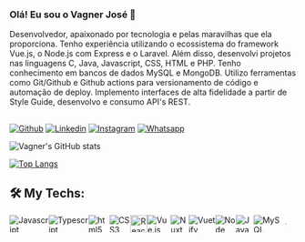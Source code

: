 
### Olá! Eu sou o Vagner José 👋  

Desenvolvedor, apaixonado por tecnologia e pelas maravilhas que ela proporciona. Tenho experiência utilizando o ecossistema do framework Vue.js, o Node.js com Express e o Laravel. Além disso, desenvolvi projetos nas linguagens C, Java, Javascript, CSS, HTML e PHP. Tenho conhecimento em bancos de dados MySQL e MongoDB. Utilizo ferramentas como Git/Github e Github actions para versionamento de código e automação de deploy. Implemento interfaces de alta fidelidade a partir de Style Guide, desenvolvo e consumo API's REST.

##

[![Github](https://img.shields.io/badge/GitHub-100000?style=for-the-badge&logo=github&logoColor=white)](http://github.com/vagnerecomp)
[![Linkedin](https://img.shields.io/badge/LinkedIn-0077B5?style=for-the-badge&logo=linkedin&logoColor=white)](http://linkedin.com/in/vagnerjose01)
[![Instagram](https://img.shields.io/badge/Instagram-E4405F?style=for-the-badge&logo=instagram&logoColor=white)](https://instagram.com/vagnerxote)
[![Whatsapp](https://img.shields.io/badge/WhatsApp-25D366?style=for-the-badge&logo=whatsapp&logoColor=white)](https://wa.me/5575991535261?text=Ol%C3%A1+Vagner%21+Tudo+bom%3F%3F)


![Vagner's GitHub stats](https://github-readme-stats.vercel.app/api?username=vagnerecomp&show_icons=true&theme=dracula)

[![Top Langs](https://github-readme-stats.vercel.app/api/top-langs/?username=vagnerecomp&langs_count=8)](https://github.com/anuraghazra/github-readme-stats)

## 🛠️ My Techs:
<div style="display: flex; height: 30px "> <br/> 
    <img align="center" alt="Javascript" src="https://img.shields.io/badge/JavaScript-F7DF1E?style=for-the-badge&logo=javascript&logoColor=black"/><br>
    <img align="center" alt="Typescript" src="https://img.shields.io/badge/TypeScript-007ACC?style=for-the-badge&logo=typescript&logoColor=white"/><br>
    <img align="center" alt="html5" src="https://img.shields.io/badge/HTML5-E34F26?style=for-the-badge&logo=html5&logoColor=white"/><br>
    <img align="center" alt="CSS3" src="https://img.shields.io/badge/CSS3-1572B6?style=for-the-badge&logo=css3&logoColor=white"/><br>
    <img align="center" alt="React" height="30px" src="https://img.shields.io/badge/-React-61DAFB?logo=react&logoColor=black&style=flat"/><br>
    <img align="center" alt="Vue.js" src="https://img.shields.io/badge/Vue.js-35495E?style=for-the-badge&logo=vue.js&logoColor=4FC08D"/> <br>
    <img align="center" alt="Nuxt" src="https://img.shields.io/badge/Nuxt-black?style=for-the-badge&logo=nuxt.js&logoColor=white"/><br>
    <img align="center" alt="Vuetify" src="https://img.shields.io/badge/Vuetify-1867C0?style=for-the-badge&logo=vuetify&logoColor=AEDDFF"/><br>
    <img align="center" alt="Node" src="https://img.shields.io/badge/node.js-6DA55F?style=for-the-badge&logo=node.js&logoColor=white"/> <br>
    <img align="center" alt="Java" src="https://img.shields.io/badge/Java-ED8B00?style=for-the-badge&logo=java&logoColor=white"/><br>
    <img align="center" alt="MySQL" src="https://img.shields.io/badge/mysql-%2300f.svg?style=for-the-badge&logo=mysql&logoColor=white"/><br>
    <!--
    <img align="center" alt="Quasar" src="https://img.shields.io/badge/Quasar-16B7FB?style=for-the-badge&logo=quasar&logoColor=black"/><br>
    <img align="center" alt="Linguagem C" src="https://img.shields.io/badge/c-%2300599C.svg?style=for-the-badge&logo=c&logoColor=white"/><br>
    <img align="center" alt="Bootstrap" src="https://img.shields.io/badge/bootstrap-%23563D7C.svg?style=for-the-badge&logo=bootstrap&logoColor=white"/> <br>
    <img align="center" alt="Laravel" src="https://img.shields.io/badge/Laravel-FF2D20?style=for-the-badge&logo=laravel&logoColor=white"/><br>
    <img align="center" alt="PHP" src="https://img.shields.io/badge/PHP-777BB4?style=for-the-badge&logo=php&logoColor=white"/><br>
    -->
    
    
    
    <br>  
</div>
<br/> <br/>


